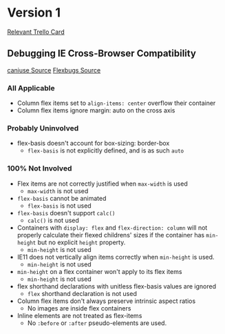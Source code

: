# Version 1
[Relevant Trello Card](https://trello.com/c/BqVfCRVD)

## Debugging IE Cross-Browser Compatibility
[caniuse Source](https://caniuse.com/#feat=flexbox)
[Flexbugs Source](https://github.com/philipwalton/flexbugs)

### All Applicable
* Column flex items set to `align-items: center` overflow their container
* Column flex items ignore margin: auto on the cross axis

### Probably Uninvolved
* flex-basis doesn't account for box-sizing: border-box
  * `flex-basis` is not explicitly defined, and is as such `auto`

### 100% Not Involved
* Flex items are not correctly justified when `max-width` is used
  * `max-width` is not used
* `flex-basis` cannot be animated
  * `flex-basis` is not used
* `flex-basis` doesn't support `calc()`
  * `calc()` is not used
* Containers with `display: flex` and `flex-direction: column` will not properly calculate their flexed childrens' sizes if the container has `min-height` but no explicit `height` property.
  * `min-height` is not used
* IE11 does not vertically align items correctly when `min-height` is used.
  * `min-height` is not used
* `min-height` on a flex container won't apply to its flex items
  * `min-height` is not used
* flex shorthand declarations with unitless flex-basis values are ignored
  * `flex` shorthand declaration is not used
* Column flex items don't always preserve intrinsic aspect ratios
  * No images are inside flex containers
* Inline elements are not treated as flex-items
  * No `:before` or `:after` pseudo-elements are used.
